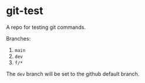 # git-test
A repo for testing git commands.

Branches:

1. `main`
1. `dev`
1. `f/*`

The `dev` branch will be set to the github default branch.
